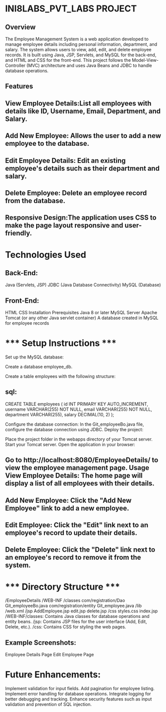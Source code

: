 INI8LABS_PVT_LABS PROJECT
=========================
Overview
--------
The Employee Management System is a web application developed to manage employee details including personal information, department, and salary. The system allows users to view, add, edit, and delete employee records. It is built using Java, JSP, Servlets, and MySQL for the back-end, and HTML and CSS for the front-end. This project follows the Model-View-Controller (MVC) architecture and uses Java Beans and JDBC to handle database operations.

Features
--------
View Employee Details:List all employees with details like ID, Username, Email, Department, and Salary.
---------------------
Add New Employee: Allows the user to add a new employee to the database.
----------------
Edit Employee Details: Edit an existing employee's details such as their department and salary.
---------------------
Delete Employee: Delete an employee record from the database.
---------------
Responsive Design:The application uses CSS to make the page layout responsive and user-friendly.
-----------------

 Technologies Used
 =================
Back-End:
--------
Java (Servlets, JSP)
JDBC (Java Database Connectivity)
MySQL (Database)

Front-End:
---------
HTML
CSS
Installation
Prerequisites
Java 8 or later
MySQL Server
Apache Tomcat (or any other Java servlet container)
A database created in MySQL for employee records


*** Setup Instructions ***
==========================
Set up the MySQL database:

Create a database employee_db.

Create a table employees with the following structure:

sql:
----
CREATE TABLE employees (
    id INT PRIMARY KEY AUTO_INCREMENT,
    username VARCHAR(255) NOT NULL,
    email VARCHAR(255) NOT NULL,
    department VARCHAR(255),
    salary DECIMAL(10, 2)
);

Configure the database connection:
In the Git_employeeBo.java file, configure the database connection using JDBC.
Deploy the project:

Place the project folder in the webapps directory of your Tomcat server.
Start your Tomcat server.
Open the application in your browser:

Go to http://localhost:8080/EmployeeDetails/ to view the employee management page.
Usage
View Employee Details: The home page will display a list of all employees with their details.
---------------------
Add New Employee: Click the "Add New Employee" link to add a new employee.
----------------
Edit Employee: Click the "Edit" link next to an employee's record to update their details.
-------------
Delete Employee: Click the "Delete" link next to an employee's record to remove it from the system.
---------------


*** Directory Structure ***
===========================
/EmployeeDetails
    /WEB-INF
        /classes
            com/registration/Dao
                Git_employeeBo.java
            com/registration/entity
                Git_employee.java
        /lib
        /web.xml
    /jsp
        AddEmployee.jsp
        edit.jsp
        delete.jsp
    /css
        styles.css
    index.jsp
/WEB-INF/classes: Contains Java classes for database operations and entity beans.
/jsp: Contains JSP files for the user interface (Add, Edit, Delete, etc.).
/css: Contains CSS for styling the web pages.

Example Screenshots:
--------------------
Employee Details Page
Edit Employee Page

Future Enhancements:
====================
Implement validation for input fields.
Add pagination for employee listing.
Implement error handling for database operations.
Integrate logging for better debugging and tracking.
Enhance security features such as input validation and prevention of SQL injection.
